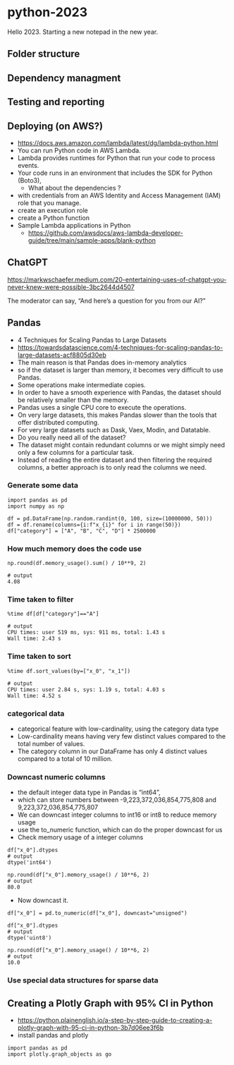# python-2023

Hello 2023. Starting a new notepad in the new year. 

## Folder structure 

## Dependency managment

## Testing and reporting 

## Deploying (on AWS?)

- https://docs.aws.amazon.com/lambda/latest/dg/lambda-python.html
- You can run Python code in AWS Lambda. 
- Lambda provides runtimes for Python that run your code to process events. 
- Your code runs in an environment that includes the SDK for Python (Boto3),
    - What about the dependencies ?  
- with credentials from an AWS Identity and Access Management (IAM) role that you manage.
- create an execution role
- create a Python function
- Sample Lambda applications in Python
    - https://github.com/awsdocs/aws-lambda-developer-guide/tree/main/sample-apps/blank-python

## ChatGPT

https://markwschaefer.medium.com/20-entertaining-uses-of-chatgpt-you-never-knew-were-possible-3bc2644d4507

The moderator can say, “And here’s a question for you from our AI?”

## Pandas 

- 4 Techniques for Scaling Pandas to Large Datasets
- https://towardsdatascience.com/4-techniques-for-scaling-pandas-to-large-datasets-acf8805d30eb
- The main reason is that Pandas does in-memory analytics 
- so if the dataset is larger than memory, it becomes very difficult to use Pandas.
- Some operations make intermediate copies. 
- In order to have a smooth experience with Pandas, the dataset should be relatively smaller than the memory.
- Pandas uses a single CPU core to execute the operations. 
- On very large datasets, this makes Pandas slower than the tools that offer distributed computing.
- For very large datasets such as Dask, Vaex, Modin, and Datatable.
- Do you really need all of the dataset?
- The dataset might contain redundant columns or we might simply need only a few columns for a particular task.
- Instead of reading the entire dataset and then filtering the required columns, a better approach is to only read the columns we need.

### Generate some data 

```
import pandas as pd
import numpy as np

df = pd.DataFrame(np.random.randint(0, 100, size=(10000000, 50)))
df = df.rename(columns={i:f"x_{i}" for i in range(50)})
df["category"] = ["A", "B", "C", "D"] * 2500000
```

### How much memory does the code use 

```
np.round(df.memory_usage().sum() / 10**9, 2)

# output
4.08
```

### Time taken to filter  

```
%time df[df["category"]=="A"]

# output
CPU times: user 519 ms, sys: 911 ms, total: 1.43 s
Wall time: 2.43 s
```

### Time taken to sort 

```
%time df.sort_values(by=["x_0", "x_1"])

# output
CPU times: user 2.84 s, sys: 1.19 s, total: 4.03 s
Wall time: 4.52 s
```

### categorical data

- categorical feature with low-cardinality, using the category data type
- Low-cardinality means having very few distinct values compared to the total number of values. 
- The category column in our DataFrame has only 4 distinct values compared to a total of 10 million.

### Downcast numeric columns

- the default integer data type in Pandas is “int64”, 
- which can store numbers between -9,223,372,036,854,775,808 and 9,223,372,036,854,775,807
- We can downcast integer columns to int16 or int8 to reduce memory usage
- use the to_numeric function, which can do the proper downcast for us
- Check memory usage of a integer columns

```
df["x_0"].dtypes
# output
dtype('int64')

np.round(df["x_0"].memory_usage() / 10**6, 2)
# output
80.0
```

- Now downcast it. 

```
df["x_0"] = pd.to_numeric(df["x_0"], downcast="unsigned")

df["x_0"].dtypes
# output
dtype('uint8')

np.round(df["x_0"].memory_usage() / 10**6, 2)
# output
10.0
```

### Use special data structures for sparse data

## Creating a Plotly Graph with 95% CI in Python

- https://python.plainenglish.io/a-step-by-step-guide-to-creating-a-plotly-graph-with-95-ci-in-python-3b7d06ee3f6b
- install pandas and plotly

```
import pandas as pd
import plotly.graph_objects as go
```